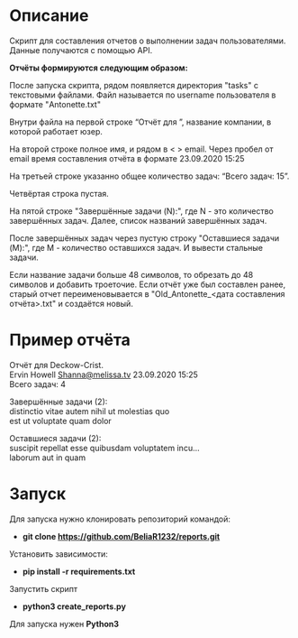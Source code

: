 # Описание

Скрипт для составления отчетов о выполнении задач пользователями.
Данные получаются с помощью API. 

**Отчёты формируются следующим образом:**

После запуска скрипта, рядом появляется директория "tasks" с текстовыми файлами. Файл называется по username пользователя в формате "Antonette.txt"

Внутри файла на первой строке “Отчёт для ”, название компании, в которой работает юзер.

На второй строке полное имя, и рядом в < > email. Через пробел от email время составления отчёта в формате 23.09.2020 15:25

На третьей строке указанно общее количество задач: “Всего задач: 15”.

Четвёртая строка пустая.

На пятой строке "Завершённые задачи (N):", где N - это количество завершённых задач. Далее, список названий завершённых задач.

После завершённых задач через пустую строку "Оставшиеся задачи (M):", где M - количество оставшихся задач. И вывести стальные задачи.

Если название задачи больше 48 символов, то обрезать до 48 символов и добавить троеточие.
Если отчёт уже был составлен ранее, старый отчет переименовывается в "Old_Antonette_<дата составления отчёта>.txt" и создаётся новый.

# Пример отчёта  

Отчёт для Deckow-Crist.  
Ervin Howell <Shanna@melissa.tv> 23.09.2020 15:25  
Всего задач: 4

 

Завершённые задачи (2):  
distinctio vitae autem nihil ut molestias quo  
est ut voluptate quam dolor

 

Оставшиеся задачи (2):  
suscipit repellat esse quibusdam voluptatem incu...  
laborum aut in quam

# Запуск  

Для запуска нужно клонировать репозиторий командой:
+ **git clone https://github.com/BeliaR1232/reports.git**   
  
Установить зависимости:
+ **pip install -r requirements.txt**   
  
Запустить скрипт
+ **python3 create_reports.py**   
  
Для запуска нужен **Python3**
